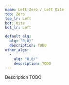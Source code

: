 ```yaml
---
name: Left Zero / Left Kite
top: Zero
top_lr: Left
bot: Kite
bot_lr: Left

default_alg:
  alg: "0,0/"
  description: TODO
other_algs:
  -
    alg: "0,0/"
    description: TODO
---
```


Description TODO

